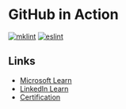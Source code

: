 # GitHub in Action

[![mklint](https://github.com/orbit-cloud-solutions/aws-webinar-github-actions/actions/workflows/mklint.yml/badge.svg)](https://github.com/orbit-cloud-solutions/aws-webinar-github-actions/actions/workflows/mklint.yml)
[![eslint](https://github.com/orbit-cloud-solutions/aws-webinar-github-actions/actions/workflows/eslint.yml/badge.svg)](https://github.com/orbit-cloud-solutions/aws-webinar-github-actions/actions/workflows/eslint.yml)

## Links

- [Microsoft Learn](https://learn.microsoft.com/en-us/collections/n5p4a5z7keznp5)
- [LinkedIn Learn](https://www.linkedin.com/learning/cert-prep-github-actions-by-microsoft-press)
- [Certification](https://examregistration.github.com/certification/ACTIONS)
